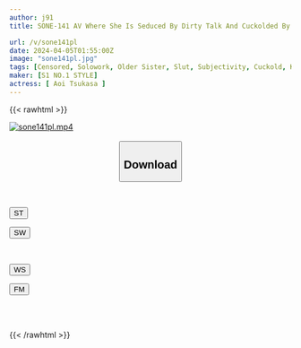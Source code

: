 ```yaml
---
author: j91
title: SONE-141 AV Where She Is Seduced By Dirty Talk And Cuckolded By The Face National Treasure 'Tsukasa Aoi' With Her Beautiful Face At Zero Distance

url: /v/sone141pl
date: 2024-04-05T01:55:00Z
image: "sone141pl.jpg"
tags: [Censored, Solowork, Older Sister, Slut, Subjectivity, Cuckold, Kiss	]
maker: [S1 NO.1 STYLE]
actress: [ Aoi Tsukasa ]
---
```



{{< rawhtml >}}

<div class="video" data-videoid="Mjk1VK3zvdhm8lM">
    <a href="javascript:;">
        <img src="/v/sone141pl/sone141pl.jpg" width="WIDTH" height="HEIGHT" alt="sone141pl.mp4" loading="lazy">
    </a>
</div>

<script type="text/javascript" src="https://j91.asia/asset/on-demand-st.js"></script>

<br>
  <link rel="stylesheet" href="https://j91.asia/asset/bs5.css">
  
  <center>
  <button class="btn btn-primary" type="button" data-bs-toggle="collapse" data-bs-target=".multi-collapse" aria-expanded="false" aria-controls="multiCollapseExample1 multiCollapseExample2"><h2>Download</h2></button></center>
</p>
<div class="row">
  <div class="col">
    <div class="collapse multi-collapse" id="multiCollapseExample1">
      <div class="card card-body">
	      	      <br>
<div class="buttons">  
<p><a href="https://streamtape.to/v/Mjk1VK3zvdhm8lM" target="_blank"><button class="btn-hover color-3"><i class="fa fa-download"></i> ST</button></a></p>
<p><a href="https://asnwish.com/7ru8omib3yrq" target="_blank"><button class="btn-hover color-2"><i class="fa fa-download"></i> SW</button></a></p></div>
    </div>
  </div>
</div>
  <div class="col">
    <div class="collapse multi-collapse" id="multiCollapseExample2">
      <div class="card card-body">
	      <br>
<div class="buttons">
<p><a href="https://wolfstream.tv/6yms4eyu0vm2"><button class="btn-hover color-9"><i class="fa fa-download"></i> WS</button></a></p>
<p><a href="https://filemoon.sx/d/f8xub6zdcipl"><button class="btn-hover color-8"><i class="fa fa-download"></i> FM</button></a></p></div>
<br><br>
      </div>
    </div>
  </div>
</div>

{{< /rawhtml >}}